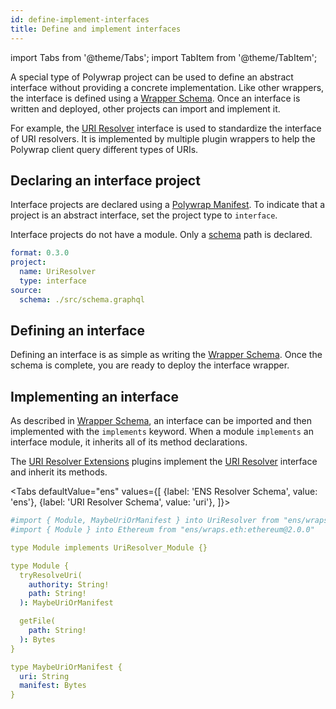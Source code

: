 ```yaml
---
id: define-implement-interfaces
title: Define and implement interfaces
---
```


import Tabs from '@theme/Tabs';
import TabItem from '@theme/TabItem';

A special type of Polywrap project can be used to define an abstract interface without providing a concrete implementation.
Like other wrappers, the interface is defined using a [Wrapper Schema](/concepts/wrap-schema).
Once an interface is written and deployed, other projects can import and implement it.

For example, the [URI Resolver](https://github.com/polywrap/monorepo/tree/origin-0.10/packages/interfaces/uri-resolver) 
interface is used to standardize the interface of URI resolvers. 
It is implemented by multiple plugin wrappers to help the Polywrap client query different types of URIs.

## Declaring an interface project

Interface projects are declared using a [Polywrap Manifest](../create-wasm-wraps/polywrap-manifest).
To indicate that a project is an abstract interface, set the project type to `interface`.

Interface projects do not have a module. Only a [schema](/concepts/wrap-schema) path is declared.

```yaml
format: 0.3.0
project:
  name: UriResolver
  type: interface
source:
  schema: ./src/schema.graphql
```

## Defining an interface

Defining an interface is as simple as writing the [Wrapper Schema](/concepts/wrap-schema). 
Once the schema is complete, you are ready to deploy the interface wrapper.

## Implementing an interface

As described in [Wrapper Schema](/concepts/wrap-schema#interfaces), 
an interface can be imported and then implemented with the `implements` keyword. 
When a module `implements` an interface module, it inherits all of its method declarations.

The [URI Resolver Extensions](https://github.com/polywrap/uri-resolver-extensions/tree/master/implementations) plugins
implement the [URI Resolver](https://github.com/polywrap/uri-resolver-extensions/blob/master/interface/resources/README.md) interface
and inherit its methods.

<Tabs
defaultValue="ens"
values={[
{label: 'ENS Resolver Schema', value: 'ens'},
{label: 'URI Resolver Schema', value: 'uri'},
]}>
<TabItem value="ens">

```yaml
#import { Module, MaybeUriOrManifest } into UriResolver from "ens/wraps.eth:uri-resolver-ext@1.1.0"
#import { Module } into Ethereum from "ens/wraps.eth:ethereum@2.0.0"

type Module implements UriResolver_Module {}
```

</TabItem>
<TabItem value="uri">

```yaml
type Module {
  tryResolveUri(
    authority: String!
    path: String!
  ): MaybeUriOrManifest

  getFile(
    path: String!
  ): Bytes
}

type MaybeUriOrManifest {
  uri: String
  manifest: Bytes
}
```

</TabItem>
</Tabs>
